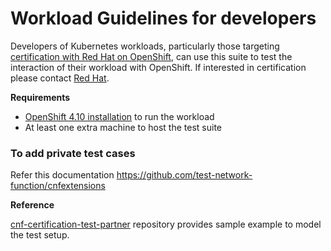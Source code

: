 <!-- markdownlint-disable header-increment line-length no-bare-urls no-emphasis-as-heading -->
# Workload Guidelines for developers

Developers of Kubernetes workloads, particularly those targeting
[certification with Red Hat on OpenShift](https://redhat-connect.gitbook.io/openshift-badges/badges/cloud-native-network-functions-cnf),
can use this suite to test the interaction of their workload with OpenShift.  If interested in certification
please contact [Red Hat](https://redhat-connect.gitbook.io/red-hat-partner-connect-general-guide/managing-your-account/getting-help/technology-partner-success-desk).

**Requirements**

- [OpenShift 4.10 installation](https://docs.openshift.com/container-platform/4.10/welcome/index.html) to run the workload
- At least one extra machine to host the test suite

### To add private test cases

Refer this documentation
https://github.com/test-network-function/cnfextensions

**Reference**

[cnf-certification-test-partner](https://github.com/test-network-function/cnf-certification-test-partner) repository provides sample example to model the test setup.
